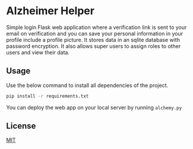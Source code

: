# Alzheimer Helper

Simple login Flask web application where a verification link is sent to your email on verification and you can save your personal information in your profile include a profile picture. It stores data in an sqlite database with password encryption. It also allows super users to assign roles to other users and view their data.

## Usage

Use the below command to install all dependencies of the project.

 ```bash
 pip install -r requirements.txt
 ```

 You can deploy the web app on your local server by running ```alchemy.py```


## License
[MIT](https://choosealicense.com/licenses/mit/)
